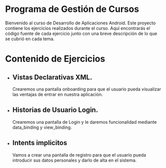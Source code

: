 # Programa de Gestión de Cursos

Bienvenido al curso de Desarrollo de Aplicaciones Android. Este proyecto contiene los ejercicios realizados durante el curso. Aquí encontrarás el código fuente de cada ejercicio junto con una breve descripción de lo que se cubrió en cada tema.

# Contenido de Ejercicios

- ## Vistas Declarativas XML.
  Crearemos una pantalla onboarding para que el usuario pueda visualizar las ventajas de entrar en nuestra aplicación.
- ## Historias de Usuario Login.
   Crearemos una pantalla de Login y le daremos funcionalidad mediante data_binding y view_binding.
- ## Intents implicitos
  Vamos a crear una pantalla de registro para que el usuario pueda introducir sus datos personales y darlo de alta en el sistema.



